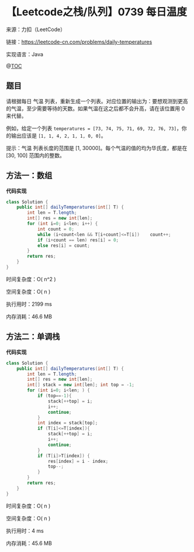 # 【Leetcode之栈/队列】0739 每日温度

来源：力扣（LeetCode）

链接：https://leetcode-cn.com/problems/daily-temperatures

实现语言：Java

@[TOC](目录)

##  题目

请根据每日 气温 列表，重新生成一个列表。对应位置的输出为：要想观测到更高的气温，至少需要等待的天数。如果气温在这之后都不会升高，请在该位置用 0 来代替。

例如，给定一个列表 `temperatures = [73, 74, 75, 71, 69, 72, 76, 73]`，你的输出应该是 `[1, 1, 4, 2, 1, 1, 0, 0]`。

提示：气温 列表长度的范围是 [1, 30000]。每个气温的值的均为华氏度，都是在 [30, 100] 范围内的整数。

## 方法一：数组

**代码实现**

```java
class Solution {
    public int[] dailyTemperatures(int[] T) {
        int len = T.length;
        int[] res = new int[len];
        for (int i=0; i<len; i++) {
            int count = 0;
            while (i+count<len && T[i+count]<=T[i])    count++;
            if (i+count == len) res[i] = 0;
            else res[i] = count;
        }
        return res;
    }
}
```

时间复杂度：O( n^2 )

空间复杂度：O( n )

执行用时：2199 ms

内存消耗：46.6 MB

## 方法二：单调栈

**代码实现**

```java
class Solution {
    public int[] dailyTemperatures(int[] T) {
        int len = T.length;
        int[] res = new int[len];
        int[] stack = new int[len]; int top = -1;
        for (int i=0; i<len; ) {
            if (top==-1){
                stack[++top] = i;
                i++;
                continue;
            }
            int index = stack[top];
            if (T[i]<=T[index]){
                stack[++top] = i;
                i++;
                continue;
            }
            if (T[i]>T[index]) {
                res[index] = i - index;
                top--;
            }
        }
        return res;
    }
}
```

时间复杂度：O( n )

空间复杂度：O( n )

执行用时：4 ms

内存消耗：45.6 MB



